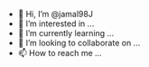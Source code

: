 - 👋 Hi, I’m @jamal98J
- 👀 I’m interested in ...
- 🌱 I’m currently learning ...
- 💞️ I’m looking to collaborate on ...
- 📫 How to reach me ...

<!---
jamal98J/jamal98J is a ✨ special ✨ repository because its `README.md` (this file) appears on your GitHub profile.
You can click the Preview link to take a look at your changes.
--->
